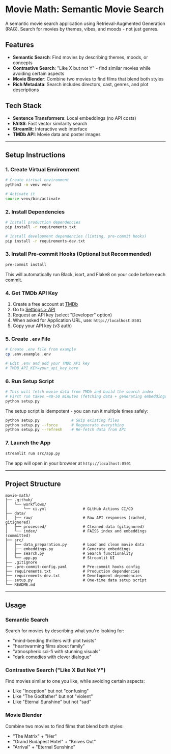 # Movie Math: Semantic Movie Search

A semantic movie search application using Retrieval-Augmented Generation (RAG). Search for movies by themes, vibes, and moods - not just genres.

## Features

- **Semantic Search**: Find movies by describing themes, moods, or concepts
- **Contrastive Search**: "Like X but not Y" - find similar movies while avoiding certain aspects
- **Movie Blender**: Combine two movies to find films that blend both styles
- **Rich Metadata**: Search includes directors, cast, genres, and plot descriptions

## Tech Stack

- **Sentence Transformers**: Local embeddings (no API costs)
- **FAISS**: Fast vector similarity search
- **Streamlit**: Interactive web interface
- **TMDb API**: Movie data and poster images

---

## Setup Instructions

### 1. Create Virtual Environment

```bash
# Create virtual environment
python3 -m venv venv

# Activate it
source venv/bin/activate
```

### 2. Install Dependencies

```bash
# Install production dependencies
pip install -r requirements.txt

# Install development dependencies (linting, pre-commit hooks)
pip install -r requirements-dev.txt
```

### 3. Install Pre-commit Hooks (Optional but Recommended)

```bash
pre-commit install
```

This will automatically run Black, isort, and Flake8 on your code before each commit.

### 4. Get TMDb API Key

1. Create a free account at [TMDb](https://www.themoviedb.org/signup)
2. Go to [Settings > API](https://www.themoviedb.org/settings/api)
3. Request an API key (select "Developer" option)
4. When asked for Application URL, use: `http://localhost:8501`
5. Copy your API key (v3 auth)

### 5. Create `.env` File

```bash
# Create .env file from example
cp .env.example .env

# Edit .env and add your TMDb API key
# TMDB_API_KEY=your_api_key_here
```

### 6. Run Setup Script

```bash
# This will fetch movie data from TMDb and build the search index
# First run takes ~40-50 minutes (fetching data + generating embeddings)
python setup.py
```

The setup script is idempotent - you can run it multiple times safely:

```bash
python setup.py              # Skip existing files
python setup.py --force      # Regenerate everything
python setup.py --refresh    # Re-fetch data from API
```

### 7. Launch the App

```bash
streamlit run src/app.py
```

The app will open in your browser at `http://localhost:8501`

---

## Project Structure

```
movie-math/
├── .github/
│   └── workflows/
│       └── ci.yml                # GitHub Actions CI/CD
├── data/
│   ├── raw/                      # Raw API responses (cached, gitignored)
│   ├── processed/                # Cleaned data (gitignored)
│   └── index/                    # FAISS index and embeddings (committed)
├── src/
│   ├── data_preparation.py       # Load and clean movie data
│   ├── embeddings.py             # Generate embeddings
│   ├── search.py                 # Search functionality
│   └── app.py                    # Streamlit UI
├── .gitignore
├── .pre-commit-config.yaml       # Pre-commit hooks config
├── requirements.txt              # Production dependencies
├── requirements-dev.txt          # Development dependencies
├── setup.py                      # One-time data setup script
└── README.md
```

---

## Usage

### Semantic Search

Search for movies by describing what you're looking for:

- "mind-bending thrillers with plot twists"
- "heartwarming films about family"
- "atmospheric sci-fi with stunning visuals"
- "dark comedies with clever dialogue"

### Contrastive Search ("Like X But Not Y")

Find movies similar to one you like, while avoiding certain aspects:

- Like "Inception" but not "confusing"
- Like "The Godfather" but not "violent"
- Like "Eternal Sunshine" but not "sad"

### Movie Blender

Combine two movies to find films that blend both styles:

- "The Matrix" + "Her"
- "Grand Budapest Hotel" + "Knives Out"
- "Arrival" + "Eternal Sunshine"

